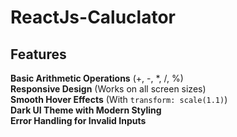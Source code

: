 # ReactJs-Caluclator
## Features
 **Basic Arithmetic Operations** (+, -, *, /, %)  
 **Responsive Design** (Works on all screen sizes)  
 **Smooth Hover Effects** (With `transform: scale(1.1)`)  
 **Dark UI Theme with Modern Styling**  
 **Error Handling for Invalid Inputs**  

